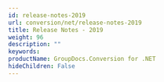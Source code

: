 ```yaml
---
id: release-notes-2019
url: conversion/net/release-notes-2019
title: Release Notes - 2019
weight: 96
description: ""
keywords: 
productName: GroupDocs.Conversion for .NET
hideChildren: False
---
```

